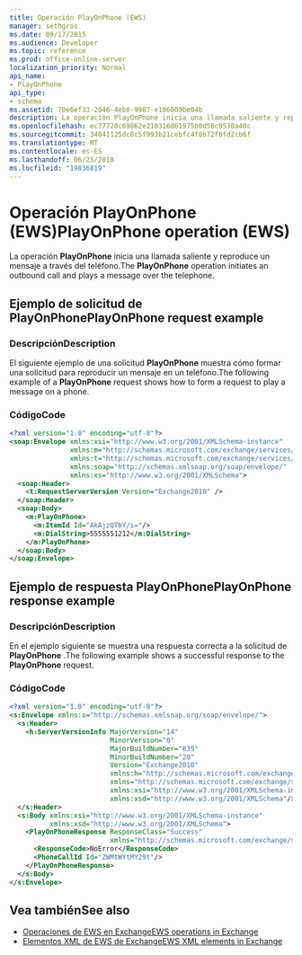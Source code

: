 ```yaml
---
title: Operación PlayOnPhone (EWS)
manager: sethgros
ms.date: 09/17/2015
ms.audience: Developer
ms.topic: reference
ms.prod: office-online-server
localization_priority: Normal
api_name:
- PlayOnPhone
api_type:
- schema
ms.assetid: 70e6ef33-2046-4eb8-9987-e106009be04b
description: La operación PlayOnPhone inicia una llamada saliente y reproduce un mensaje a través del teléfono.
ms.openlocfilehash: ec77720c69862e210316d61975b0d58c9530a40c
ms.sourcegitcommit: 34041125dc8c5f993b21cebfc4f8b72f0fd2cb6f
ms.translationtype: MT
ms.contentlocale: es-ES
ms.lasthandoff: 06/25/2018
ms.locfileid: "19836819"
---
```

# <a name="playonphone-operation-ews"></a><span data-ttu-id="93d3e-103">Operación PlayOnPhone (EWS)</span><span class="sxs-lookup"><span data-stu-id="93d3e-103">PlayOnPhone operation (EWS)</span></span>

<span data-ttu-id="93d3e-104">La operación **PlayOnPhone** inicia una llamada saliente y reproduce un mensaje a través del teléfono.</span><span class="sxs-lookup"><span data-stu-id="93d3e-104">The **PlayOnPhone** operation initiates an outbound call and plays a message over the telephone.</span></span> 
  
## <a name="playonphone-request-example"></a><span data-ttu-id="93d3e-105">Ejemplo de solicitud de PlayOnPhone</span><span class="sxs-lookup"><span data-stu-id="93d3e-105">PlayOnPhone request example</span></span>

### <a name="description"></a><span data-ttu-id="93d3e-106">Descripción</span><span class="sxs-lookup"><span data-stu-id="93d3e-106">Description</span></span>

<span data-ttu-id="93d3e-107">El siguiente ejemplo de una solicitud **PlayOnPhone** muestra cómo formar una solicitud para reproducir un mensaje en un teléfono.</span><span class="sxs-lookup"><span data-stu-id="93d3e-107">The following example of a **PlayOnPhone** request shows how to form a request to play a message on a phone.</span></span> 
  
### <a name="code"></a><span data-ttu-id="93d3e-108">Código</span><span class="sxs-lookup"><span data-stu-id="93d3e-108">Code</span></span>

```XML
<?xml version="1.0" encoding="utf-8"?>
<soap:Envelope xmlns:xsi="http://www.w3.org/2001/XMLSchema-instance"
               xmlns:m="http://schemas.microsoft.com/exchange/services/2006/messages"
               xmlns:t="http://schemas.microsoft.com/exchange/services/2006/types"
               xmlns:soap="http://schemas.xmlsoap.org/soap/envelope/"
               xmlns:xs="http://www.w3.org/2001/XMLSchema">
  <soap:Header>
    <t:RequestServerVersion Version="Exchange2010" />
  </soap:Header>
  <soap:Body>
    <m:PlayOnPhone>
      <m:ItemId Id="AkAjzQTbY/i="/>
      <m:DialString>5555551212</m:DialString>
    </m:PlayOnPhone>
  </soap:Body>
</soap:Envelope>
```

## <a name="playonphone-response-example"></a><span data-ttu-id="93d3e-109">Ejemplo de respuesta PlayOnPhone</span><span class="sxs-lookup"><span data-stu-id="93d3e-109">PlayOnPhone response example</span></span>

### <a name="description"></a><span data-ttu-id="93d3e-110">Descripción</span><span class="sxs-lookup"><span data-stu-id="93d3e-110">Description</span></span>

<span data-ttu-id="93d3e-111">En el ejemplo siguiente se muestra una respuesta correcta a la solicitud de **PlayOnPhone** .</span><span class="sxs-lookup"><span data-stu-id="93d3e-111">The following example shows a successful response to the **PlayOnPhone** request.</span></span> 
  
### <a name="code"></a><span data-ttu-id="93d3e-112">Código</span><span class="sxs-lookup"><span data-stu-id="93d3e-112">Code</span></span>

```XML
<?xml version="1.0" encoding="utf-8"?>
<s:Envelope xmlns:s="http://schemas.xmlsoap.org/soap/envelope/">
  <s:Header>
    <h:ServerVersionInfo MajorVersion="14" 
                         MinorVersion="0" 
                         MajorBuildNumber="639" 
                         MinorBuildNumber="20" 
                         Version="Exchange2010" 
                         xmlns:h="http://schemas.microsoft.com/exchange/services/2006/types" 
                         xmlns="http://schemas.microsoft.com/exchange/services/2006/types" 
                         xmlns:xsi="http://www.w3.org/2001/XMLSchema-instance" 
                         xmlns:xsd="http://www.w3.org/2001/XMLSchema"/>
  </s:Header>
  <s:Body xmlns:xsi="http://www.w3.org/2001/XMLSchema-instance" 
          xmlns:xsd="http://www.w3.org/2001/XMLSchema">
    <PlayOnPhoneResponse ResponseClass="Success" 
                         xmlns="http://schemas.microsoft.com/exchange/services/2006/messages">
      <ResponseCode>NoError</ResponseCode>
      <PhoneCallId Id="ZWMtWYtMY29t"/>
    </PlayOnPhoneResponse>
  </s:Body>
</s:Envelope>
```

## <a name="see-also"></a><span data-ttu-id="93d3e-113">Vea también</span><span class="sxs-lookup"><span data-stu-id="93d3e-113">See also</span></span>

- [<span data-ttu-id="93d3e-114">Operaciones de EWS en Exchange</span><span class="sxs-lookup"><span data-stu-id="93d3e-114">EWS operations in Exchange</span></span>](ews-operations-in-exchange.md)
- [<span data-ttu-id="93d3e-115">Elementos XML de EWS de Exchange</span><span class="sxs-lookup"><span data-stu-id="93d3e-115">EWS XML elements in Exchange</span></span>](ews-xml-elements-in-exchange.md)

